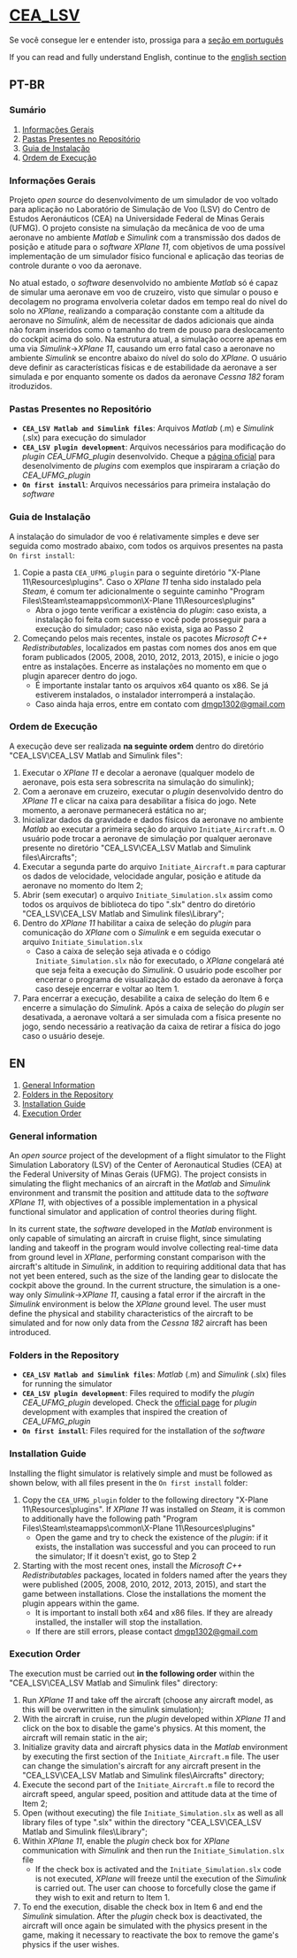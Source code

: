 # [CEA_LSV](https://github.com/DiurD/CEA_LSV)
Se você consegue ler e entender isto, prossiga para a [seção em português](#pt-br) 

If you can read and fully understand English, continue to the [english section](#en)

## PT-BR
### Sumário
1. [Informações Gerais](#informações-gerais)
2. [Pastas Presentes no Repositório](#pastas-presentes-no-repositório)
3. [Guia de Instalação](#guia-de-instalação)
4. [Ordem de Execução](#ordem-de-execução)


### Informações Gerais

Projeto *open source* do desenvolvimento de um simulador de voo voltado para aplicação no Laboratório de Simulação de Voo (LSV) do Centro de Estudos Aeronáuticos (CEA) na Universidade Federal de Minas Gerais (UFMG). O projeto consiste na simulação da mecânica de voo de uma aeronave no ambiente *Matlab* e *Simulink* com a transmissão dos dados de posição e atitude para o *software* *XPlane 11*, com objetivos de uma possível implementação de um simulador físico funcional e aplicação das teorias de controle durante o voo da aeronave. 

No atual estado, o *software* desenvolvido no ambiente *Matlab* só é capaz de simular uma aeronave em voo de cruzeiro, visto que simular o pouso e decolagem no programa envolveria coletar dados em tempo real do nível do solo no *XPlane*, realizando a comparação constante com a altitude da aeronave no *Simulink*, além de necessitar de dados adicionais que ainda não foram inseridos como o tamanho do trem de pouso para deslocamento do cockpit acima do solo. Na estrutura atual, a simulação ocorre apenas em uma via *Simulink*->*XPlane 11*, causando um erro fatal caso a aeronave no ambiente *Simulink* se encontre abaixo do nível do solo do *XPlane*. O usuário deve definir as características físicas e de estabilidade da aeronave a ser simulada e por enquanto somente os dados da aeronave *Cessna 182* foram itroduzidos.

### Pastas Presentes no Repositório
* **`CEA_LSV Matlab and Simulink files`**: Arquivos *Matlab* (.m) e *Simulink* (.slx) para execução do simulador
* **`CEA_LSV plugin development`**: Arquivos necessários para modificação do *plugin* *CEA_UFMG_plugin* desenvolvido. Cheque a [página oficial](https://developer.x-plane.com/sdk/) para desenolvimento de *plugins* com exemplos que inspiraram a criação do *CEA_UFMG_plugin*
* **`On first install`**: Arquivos necessários para primeira instalação do *software*

### Guia de Instalação

A instalação do simulador de voo é relativamente simples e deve ser seguida como mostrado abaixo, com todos os arquivos presentes na pasta `On first install`:

1. Copie a pasta `CEA_UFMG_plugin` para o seguinte diretório "X-Plane 11\Resources\plugins". Caso o *XPlane 11* tenha sido instalado pela *Steam*, é comum ter adicionalmente o seguinte caminho "Program Files\Steam\steamapps\common\X-Plane 11\Resources\plugins"
   - Abra o jogo tente verificar a existência do *plugin*: caso exista, a instalação foi feita com sucesso e você pode prosseguir para a execução do simulador; caso não exista, siga ao Passo 2
2. Começando pelos mais recentes, instale os pacotes *Microsoft C++ Redistributables*, localizados em pastas com nomes dos anos em que foram publicados (2005, 2008, 2010, 2012, 2013, 2015), e inicie o jogo entre as instalações. Encerre as instalações no momento em que o plugin aparecer dentro do jogo.
   - É importante instalar tanto os arquivos x64 quanto os x86. Se já estiverem instalados, o instalador interromperá a instalação.
   - Caso ainda haja erros, entre em contato com dmgp1302@gmail.com

### Ordem de Execução

A execução deve ser realizada **na seguinte ordem** dentro do diretório "CEA_LSV\CEA_LSV Matlab and Simulink files":

1. Executar o *XPlane 11* e decolar a aeronave (qualquer modelo de aeronave, pois esta sera sobrescrita na simulação do simulink);
2. Com a aeronave em cruzeiro, executar o *plugin* desenvolvido dentro do *XPlane 11* e clicar na caixa para desabilitar a física do jogo. Nete momento, a aeronave permanecerá estática no ar;
3. Inicializar dados da gravidade e dados físicos da aeronave no ambiente *Matlab* ao executar a primeira seção do arquivo `Initiate_Aircraft.m`. O usuário pode trocar a aeronave de simulação por qualquer aeronave presente no diretório "CEA_LSV\CEA_LSV Matlab and Simulink files\Aircrafts";
4. Executar a segunda parte do arquivo `Initiate_Aircraft.m` para capturar os dados de velocidade, velocidade angular, posição e atitude da aeronave no momento do Item 2;
5. Abrir (sem executar) o arquivo `Initiate_Simulation.slx` assim como todos os arquivos de biblioteca do tipo ".slx" dentro do diretório "CEA_LSV\CEA_LSV Matlab and Simulink files\Library";
6. Dentro do *XPlane 11* habilitar a caixa de seleção do *plugin* para comunicação do *XPlane* com o *Simulink* e em seguida executar o arquivo `Initiate_Simulation.slx`
   - Caso a caixa de seleção seja ativada e o código `Initiate_Simulation.slx` não for executado, o *XPlane* congelará até que seja feita a execução do *Simulink*. O usuário pode escolher por encerrar o programa de visualização do estado da aeronave à força caso deseje encerrar e voltar ao Item 1.
7. Para encerrar a execução, desabilite a caixa de seleção do Item 6 e encerre a simulação do *Simulink*. Após a caixa de seleção do *plugin* ser desativada, a aeronave voltará a ser simulada com a física presente no jogo, sendo necessário a reativação da caixa de retirar a física do jogo caso o usuário deseje.

## EN
1. [General Information](#general-information)
2. [Folders in the Repository](#folders-in-the-repository)
3. [Installation Guide](#installation-guide)
4. [Execution Order](#execution-order)


### General information

An *open source* project of the development of a flight simulator to the Flight Simulation Laboratory (LSV) of the Center of Aeronautical Studies (CEA) at the Federal University of Minas Gerais (UFMG). The project consists in simulating the flight mechanics of an aircraft in the *Matlab* and *Simulink* environment and transmit the position and attitude data to the *software* *XPlane 11*, with objectives of a possible implementation in a physical functional simulator and application of control theories during flight.

In its current state, the *software* developed in the *Matlab* environment is only capable of simulating an aircraft in cruise flight, since simulating landing and takeoff in the program would involve collecting real-time data from ground level in *XPlane*, performing constant comparison with the aircraft's altitude in *Simulink*, in addition to requiring additional data that has not yet been entered, such as the size of the landing gear to dislocate the cockpit above the ground. In the current structure, the simulation is a one-way only *Simulink*->*XPlane 11*, causing a fatal error if the aircraft in the *Simulink* environment is below the *XPlane* ground level. The user must define the physical and stability characteristics of the aircraft to be simulated and for now only data from the *Cessna 182* aircraft has been introduced.

### Folders in the Repository
* **`CEA_LSV Matlab and Simulink files`**: *Matlab* (.m) and *Simulink* (.slx) files for running the simulator
* **`CEA_LSV plugin development`**: Files required to modify the *plugin* *CEA_UFMG_plugin* developed. Check the [official page](https://developer.x-plane.com/sdk/) for *plugin* development with examples that inspired the creation of *CEA_UFMG_plugin*
* **`On first install`**: Files required for the installation of the *software*

### Installation Guide

Installing the flight simulator is relatively simple and must be followed as shown below, with all files present in the `On first install` folder:

1. Copy the `CEA_UFMG_plugin` folder to the following directory "X-Plane 11\Resources\plugins". If *XPlane 11* was installed on *Steam*, it is common to additionally have the following path "Program Files\Steam\steamapps\common\X-Plane 11\Resources\plugins"
   - Open the game and try to check the existence of the *plugin*: if it exists, the installation was successful and you can proceed to run the simulator; If it doesn't exist, go to Step 2
2. Starting with the most recent ones, install the *Microsoft C++ Redistributables* packages, located in folders named after the years they were published (2005, 2008, 2010, 2012, 2013, 2015), and start the game between installations. Close the installations the moment the plugin appears within the game.
   - It is important to install both x64 and x86 files. If they are already installed, the installer will stop the installation.
   - If there are still errors, please contact dmgp1302@gmail.com

### Execution Order

The execution must be carried out **in the following order** within the "CEA_LSV\CEA_LSV Matlab and Simulink files" directory:

1. Run *XPlane 11* and take off the aircraft (choose any aircraft model, as this will be overwritten in the simulink simulation);
2. With the aircraft in cruise, run the *plugin* developed within *XPlane 11* and click on the box to disable the game's physics. At this moment, the aircraft will remain static in the air;
3. Initialize gravity data and aircraft physics data in the *Matlab* environment by executing the first section of the `Initiate_Aircraft.m` file. The user can change the simulation's aircraft for any aircraft present in the "CEA_LSV\CEA_LSV Matlab and Simulink files\Aircrafts" directory;
4. Execute the second part of the `Initiate_Aircraft.m` file to record the aircraft speed, angular speed, position and attitude data at the time of Item 2;
5. Open (without executing) the file `Initiate_Simulation.slx` as well as all library files of type ".slx" within the directory "CEA_LSV\CEA_LSV Matlab and Simulink files\Library";
6. Within *XPlane 11*, enable the *plugin* check box for *XPlane* communication with *Simulink* and then run the `Initiate_Simulation.slx` file
    - If the check box is activated and the `Initiate_Simulation.slx` code is not executed, *XPlane* will freeze until the execution of the *Simulink* is carried out. The user can choose to forcefully close the game if they wish to exit and return to Item 1.
7. To end the execution, disable the check box in Item 6 and end the *Simulink* simulation. After the *plugin* check box is deactivated, the aircraft will once again be simulated with the physics present in the game, making it necessary to reactivate the box to remove the game's physics if the user wishes.



